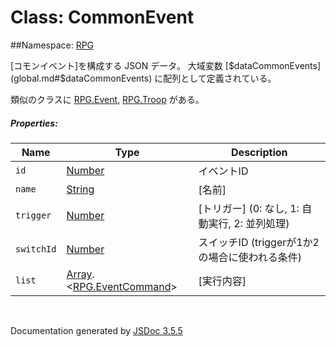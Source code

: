 # Class: CommonEvent

##Namespace: [RPG](RPG.md)

[コモンイベント]を構成する JSON データ。
大域変数 [$dataCommonEvents](global.md#$dataCommonEvents) に配列として定義されている。

類似のクラスに [RPG.Event](RPG.Event.md), [RPG.Troop](RPG.Troop.md) がある。


##### Properties:

| Name | Type | Description |
| --- | --- | --- |
| `id` | [Number](Number.md) | イベントID |
| `name` | [String](String.md) | [名前] |
| `trigger` | [Number](Number.md) | [トリガー] \(0: なし, 1: 自動実行, 2: 並列処理) |
| `switchId` | [Number](Number.md) | スイッチID (triggerが1か2の場合に使われる条件) |
| `list` | [Array](Array.md).<[RPG.EventCommand](RPG.EventCommand.md)> | [実行内容] |
 <br>

  Documentation generated by [JSDoc 3.5.5](https://github.com/jsdoc3/jsdoc)
